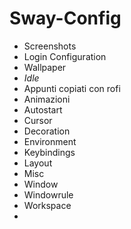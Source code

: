 # Sway-Config

- Screenshots
- Login Configuration
- Wallpaper
- _Idle_ 
- Appunti copiati con rofi
- Animazioni
- Autostart
- Cursor
- Decoration
- Environment
- Keybindings
- Layout
- Misc
- Window
- Windowrule
- Workspace
- 
